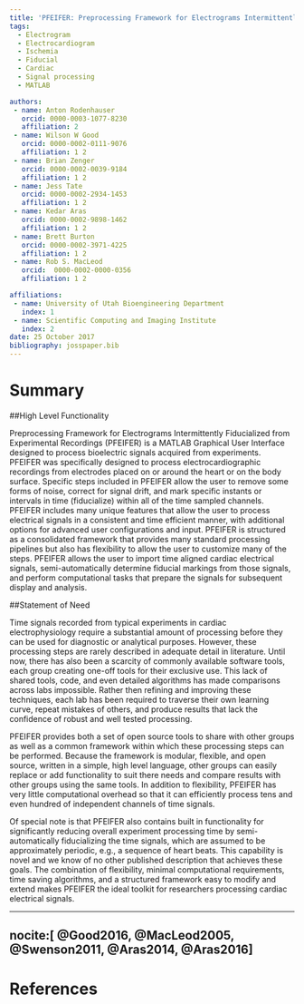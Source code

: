 ```yaml
---
title: 'PFEIFER: Preprocessing Framework for Electrograms Intermittently Fiducialized from Experimental Recordings '
tags:
  - Electrogram
  - Electrocardiogram
  - Ischemia
  - Fiducial
  - Cardiac
  - Signal processing
  - MATLAB 

authors:
 - name: Anton Rodenhauser
   orcid: 0000-0003-1077-8230
   affiliation: 2
 - name: Wilson W Good 
   orcid: 0000-0002-0111-9076
   affiliation: 1 2
 - name: Brian Zenger 
   orcid: 0000-0002-0039-9184
   affiliation: 1 2
 - name: Jess Tate 
   orcid: 0000-0002-2934-1453
   affiliation: 1 2
 - name: Kedar Aras 
   orcid: 0000-0002-9898-1462
   affiliation: 1 2
 - name: Brett Burton 
   orcid: 0000-0002-3971-4225
   affiliation: 1 2
 - name: Rob S. MacLeod 
   orcid:  0000-0002-0000-0356
   affiliation: 1 2

affiliations:
 - name: University of Utah Bioengineering Department
   index: 1
 - name: Scientific Computing and Imaging Institute
   index: 2
date: 25 October 2017
bibliography: josspaper.bib
---
```


# Summary

##High Level Functionality

Preprocessing Framework for Electrograms Intermittently Fiducialized from
Experimental Recordings (PFEIFER) is a MATLAB Graphical User Interface designed
to process bioelectric signals acquired from experiments.  
PFEIFER was specifically designed to process electrocardiographic
recordings from electrodes placed on or around the heart or on the body
surface.  Specific steps included in
PFEIFER allow the user to remove some forms of noise, correct for
signal drift, and mark specific instants or intervals in time
(fiducialize) within all of the time sampled
channels. PFEIFER includes many unique features that allow the user to
process electrical signals in a consistent and time efficient manner, with
additional options for advanced user configurations and input. PFEIFER is
structured as a consolidated framework that provides many
standard processing pipelines but also has flexibility to allow the user to
customize many of the steps. PFEIFER allows the user to import time
aligned cardiac electrical signals, semi-automatically determine
fiducial markings from those signals, and perform computational tasks that prepare the signals for subsequent display and analysis.

##Statement of Need

 Time signals recorded
from typical experiments in cardiac electrophysiology require a
substantial amount of processing before they can be used for diagnostic or
analytical purposes. However, these processing steps
are rarely described in adequate
detail in literature. Until now, there has also been a scarcity of
commonly available software tools, each group creating one-off tools for
their exclusive use.  This lack of shared tools, code, and even detailed algorithms has
made comparisons across labs impossible.  Rather then refining and
improving these techniques, each lab has been required to traverse their
own learning curve, repeat mistakes of others, and produce results that
lack the confidence of robust and well tested processing.

PFEIFER provides both a set of open source tools to share with other
groups as well as a common framework within which these processing
steps can be performed.  Because the
framework is modular, flexible, and open source, written in a simple, high
level language, other groups can easily replace or add functionality to
suit there needs and compare results with other groups using the same
tools. In addition to flexibility, PFEIFER has very little computational
overhead so that it can efficiently process tens and even hundred of
independent channels of time signals.

Of special note is that PFEIFER also contains built in functionality
for significantly reducing overall experiment processing time by
semi-automatically fiducializing the time signals, which are
assumed to be approximately periodic, e.g., a sequence of heart
beats. This capability is novel and we know of no other published
description that achieves these goals. The combination of flexibility,
minimal computational requirements, time saving algorithms,
and a structured framework easy to modify and extend makes PFEIFER the
ideal toolkit for researchers processing cardiac electrical signals.


---
nocite:[ @Good2016, @MacLeod2005, @Swenson2011, @Aras2014, @Aras2016]
---

# References

  
